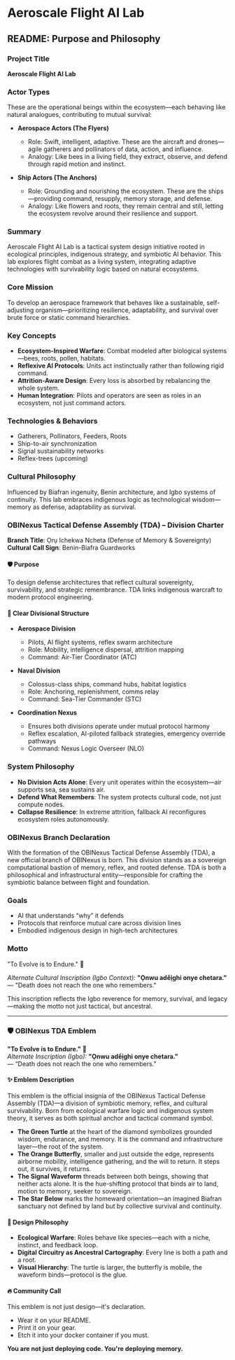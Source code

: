 # Aeroscale Flight AI Lab

## README: Purpose and Philosophy

### Project Title
**Aeroscale Flight AI Lab**

### Actor Types
These are the operational beings within the ecosystem—each behaving like natural analogues, contributing to mutual survival:

- **Aerospace Actors (The Flyers)**
  - Role: Swift, intelligent, adaptive. These are the aircraft and drones—agile gatherers and pollinators of data, action, and influence.
  - Analogy: Like bees in a living field, they extract, observe, and defend through rapid motion and instinct.

- **Ship Actors (The Anchors)**
  - Role: Grounding and nourishing the ecosystem. These are the ships—providing command, resupply, memory storage, and defense.
  - Analogy: Like flowers and roots, they remain central and still, letting the ecosystem revolve around their resilience and support.

### Summary
Aeroscale Flight AI Lab is a tactical system design initiative rooted in ecological principles, indigenous strategy, and symbiotic AI behavior. This lab explores flight combat as a living system, integrating adaptive technologies with survivability logic based on natural ecosystems.

### Core Mission
To develop an aerospace framework that behaves like a sustainable, self-adjusting organism—prioritizing resilience, adaptability, and survival over brute force or static command hierarchies.

### Key Concepts
- **Ecosystem-Inspired Warfare**: Combat modeled after biological systems—bees, roots, pollen, habitats.
- **Reflexive AI Protocols**: Units act instinctually rather than following rigid command.
- **Attrition-Aware Design**: Every loss is absorbed by rebalancing the whole system.
- **Human Integration**: Pilots and operators are seen as roles in an ecosystem, not just command actors.

### Technologies & Behaviors
- Gatherers, Pollinators, Feeders, Roots
- Ship-to-air synchronization
- Signal sustainability networks
- Reflex-trees (upcoming)

### Cultural Philosophy
Influenced by Biafran ingenuity, Benin architecture, and Igbo systems of continuity. This lab embraces indigenous logic as technological wisdom—memory as defense, adaptability as survival.

### OBINexus Tactical Defense Assembly (TDA) – Division Charter
**Branch Title**: Ọrụ Ichekwa Ncheta (Defense of Memory & Sovereignty)  
**Cultural Call Sign**: Benin-Biafra Guardworks

#### 🛡 Purpose
To design defense architectures that reflect cultural sovereignty, survivability, and strategic remembrance. TDA links indigenous warcraft to modern protocol engineering.

#### 📍 Clear Divisional Structure
- **Aerospace Division**
  - Pilots, AI flight systems, reflex swarm architecture
  - Role: Mobility, intelligence dispersal, attrition mapping
  - Command: Air-Tier Coordinator (ATC)

- **Naval Division**
  - Colossus-class ships, command hubs, habitat logistics
  - Role: Anchoring, replenishment, comms relay
  - Command: Sea-Tier Commander (STC)

- **Coordination Nexus**
  - Ensures both divisions operate under mutual protocol harmony
  - Reflex escalation, AI-piloted fallback strategies, emergency override pathways
  - Command: Nexus Logic Overseer (NLO)

### System Philosophy
- **No Division Acts Alone**: Every unit operates within the ecosystem—air supports sea, sea sustains air.
- **Defend What Remembers**: The system protects cultural code, not just compute nodes.
- **Collapse Resilience**: In extreme attrition, fallback AI reconfigures ecosystem roles autonomously.

### OBINexus Branch Declaration
With the formation of the OBINexus Tactical Defense Assembly (TDA), a new official branch of OBINexus is born. This division stands as a sovereign computational bastion of memory, reflex, and rooted defense. TDA is both a philosophical and infrastructural entity—responsible for crafting the symbiotic balance between flight and foundation.

### Goals
- AI that understands “why” it defends
- Protocols that reinforce mutual care across division lines
- Embodied indigenous design in high-tech architectures

### Motto
"To Evolve is to Endure." 🌿

_Alternate Cultural Inscription (Igbo Context):_
**"Ọnwu adểịghi onye chetara."** — "Death does not reach the one who remembers."

This inscription reflects the Igbo reverence for memory, survival, and legacy—making the motto not just tactical, but ancestral.

---

### 🛡 OBINexus TDA Emblem
**"To Evolve is to Endure."** 🌿  
_Alternate Inscription (Igbo):_ **"Ọnwu adểịghi onye chetara."**  
— “Death does not reach the one who remembers.”

#### ✨ Emblem Description
This emblem is the official insignia of the OBINexus Tactical Defense Assembly (TDA)—a division of symbiotic memory, reflex, and cultural survivability. Born from ecological warfare logic and indigenous system theory, it serves as both spiritual anchor and tactical command symbol.

- **The Green Turtle** at the heart of the diamond symbolizes grounded wisdom, endurance, and memory. It is the command and infrastructure layer—the root of the system.
- **The Orange Butterfly**, smaller and just outside the edge, represents airborne mobility, intelligence gathering, and the will to return. It steps out, it survives, it returns.
- **The Signal Waveform** threads between both beings, showing that neither acts alone. It is the hue-shifting protocol that binds air to land, motion to memory, seeker to sovereign.
- **The Star Below** marks the homeward orientation—an imagined Biafran sanctuary not defined by land but by collective survival and continuity.

#### 🧬 Design Philosophy
- **Ecological Warfare**: Roles behave like species—each with a niche, instinct, and feedback loop.
- **Digital Circuitry as Ancestral Cartography**: Every line is both a path and a root.
- **Visual Hierarchy**: The turtle is larger, the butterfly is mobile, the waveform binds—protocol is the glue.

#### 🔥 Community Call
This emblem is not just design—it's declaration.

- Wear it on your README.  
- Print it on your gear.  
- Etch it into your docker container if you must.

**You are not just deploying code. You're deploying memory.**